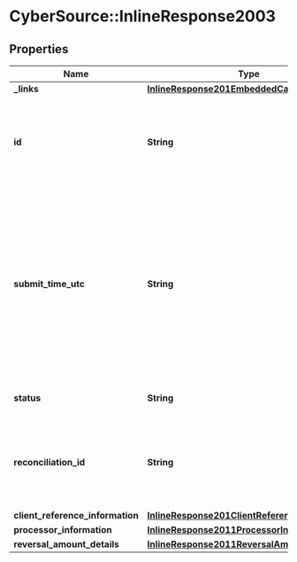# CyberSource::InlineResponse2003

## Properties
Name | Type | Description | Notes
------------ | ------------- | ------------- | -------------
**_links** | [**InlineResponse201EmbeddedCaptureLinks**](InlineResponse201EmbeddedCaptureLinks.md) |  | [optional] 
**id** | **String** | An unique identification number assigned by CyberSource to identify the submitted request. | [optional] 
**submit_time_utc** | **String** | Time of request in UTC. &#x60;Format: YYYY-MM-DDThh:mm:ssZ&#x60;  Example 2016-08-11T22:47:57Z equals August 11, 2016, at 22:47:57 (10:47:57 p.m.). The T separates the date and the time. The Z indicates UTC.  | [optional] 
**status** | **String** | The status of the submitted transaction. | [optional] 
**reconciliation_id** | **String** | The reconciliation id for the submitted transaction. This value is not returned for all processors.  | [optional] 
**client_reference_information** | [**InlineResponse201ClientReferenceInformation**](InlineResponse201ClientReferenceInformation.md) |  | [optional] 
**processor_information** | [**InlineResponse2011ProcessorInformation**](InlineResponse2011ProcessorInformation.md) |  | [optional] 
**reversal_amount_details** | [**InlineResponse2011ReversalAmountDetails**](InlineResponse2011ReversalAmountDetails.md) |  | [optional] 


